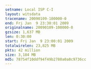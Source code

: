 ```yaml
---
setname: Local ISP C-I
layout: witsdata
tracename: 20090109-100000-0
end: Fri Jan  9 23:30:01 2009
originalname: 20090109-100000-0
gzsize: 1,637 MB
len: 0:30:00
start: Fri Jan  9 23:00:01 2009
totalwirelen: 23,825 MB
pkts: 42 million
size: 3,184 MB
md5: 78754f10ddf94f49b2780a0a8c9736cc
---
```

